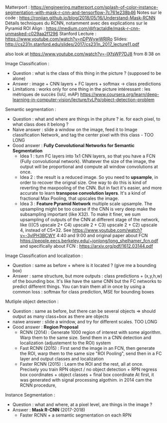 Matterport : https://engineering.matterport.com/splash-of-color-instance-segmentation-with-mask-r-cnn-and-tensorflow-7c761e238b46
Notes sur le code : https://ronjian.github.io/blog/2018/05/16/Understand-Mask-RCNN
Détails techniques du RCNN, notamment avec des explications sur le Pyramid ROI Align : https://medium.com/@fractaldle/mask-r-cnn-unmasked-c029aa2f1296
Stanford Lecture : https://www.youtube.com/watch?v=nDPWywWRIRo
Slides: http://cs231n.stanford.edu/slides/2017/cs231n_2017_lecture11.pdf

also look at https://www.youtube.com/watch?v=-lXfsWP7DJ8 from 8:38 on

Image Classification :
* Question : what is the class of this thing in the picture ? (supposed to be alone)
* Answer : image + CNN layers + FC layers + softmax -> class predictions
* Limitations : works only for one thing in the picture
intéressant : les métriques de succès (IoU, mAP) https://www.coursera.org/learn/deep-learning-in-computer-vision/lecture/tvLPq/object-detection-problem

Semantic segmentation :
* Question : what and where are things in the piture ? ie. for each pixel, to what class does it belong ?
* Naive answer : slide a window on the image, feed it to Image classification Network, and tag the center pixel with this class - TOO LONG
* Good answer : **Fully Convolutional Networks for Semantic Segmentation**
  * Idea 1 : turn FC layers into 1x1 CNN layers, so that you have a FCN (Fully convolutional network). Whatever the size of the image, the output will be proportional and compute all window convolutions at once.
  * Idea 2 : the result is a reduced image. So you need to **upsample**, in order to recover the orignal size. One way to do this is kind of reverting the maxpooling of the CNN. But in fact it's easier, and more accurate to learn **transpose convolution layers**. It's a kind of fractional Max Pooling, that upscales the image.
  * Idea 3 : **Feature Pyramid Network** multiple scale upsample. The upsampling might be too coarse if the CNN is very deep make the subsampling important (like X32). To make it finer, we sum upsampling of outputs of the CNN at different stage of the network, like (((C5 upscale 2+ C4) upscale 2 + C3) upscale 2 + C2) upscale 4, instead of C5*32.
See https://www.youtube.com/watch?v=-3ylPH3BCWY 4:40 and 9:00
and original paper about FCN https://people.eecs.berkeley.edu/~jonlong/long_shelhamer_fcn.pdf
and specifically about FCN : https://arxiv.org/pdf/1612.03144.pdf

Image Classification and localization :
* Question : same as before + where is it located ? (give me a bounding box)
* Answer : same structure, but more outputs : class predictions + (x,y,h,w) of the bounding box. It's like have the same CNN but the FC networks to predict different things. You can train them all in once by using a common loss : softmax for class prediction, MSE for bounding boxes

Mutliple object detection :
* Question : same as before, but there can be several objects => should output as many class+box as there are objects
* naiwe answer : slide a window, and try for different scales. TOO LONG
* Good answer : **Region Proposal**
  * RCNN (2014) : Generate 1000 region of interest with some algorithm. Warp them to the same size. Send them in a CNN detection and localization (adjustement to the ROI) system
  * Fast RCNN (2015) : First send the image in an FCN, then generate the ROI, warp them to the same size "ROI Pooling", send then in a FC layer and output classes and localization
  * Faster RCNN (2015) : Learn the ROI and the rest, all at once. Precisely you train RPN object / no object detection + RPN regress box coordinates + object classes + final box coordinate
   At first, it was generated with signal processing algothim. in 2014 cam the RCNN procedure,

Instance Segmentation :
* Question : what and where, at a pixel level, are things in the image ?
* Answer : **Mask R-CNN** (2017-2018)
  * Faster RCNN + a semantic segmentation on each RPN

